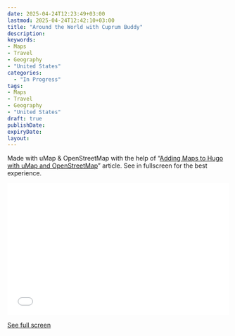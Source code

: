 ```yaml
---
date: 2025-04-24T12:23:49+03:00
lastmod: 2025-04-24T12:42:10+03:00
title: "Around the World with Cuprum Buddy"
description: 
keywords: 
- Maps
- Travel
- Geography
- "United States"
categories:
  - "In Progress"
tags: 
- Maps
- Travel
- Geography
- "United States"
draft: true
publishDate: 
expiryDate: 
layout: 
---
```


Made with uMap & OpenStreetMap with the help of “[Adding Maps to Hugo with uMap and OpenStreetMap](https://www.thecoffeemachine.net/writing/adding-maps-to-hugo-blogs-with-osm/)” article. See in fullscreen for the best experience.

<iframe width="100%" height="300px" frameborder="0" allowfullscreen allow="geolocation" src="//umap.openstreetmap.fr/en/map/around-the-world-with-cuprum_1212321?scaleControl=false&miniMap=false&scrollWheelZoom=true&zoomControl=true&editMode=disabled&moreControl=false&searchControl=true&tilelayersControl=false&embedControl=false&datalayersControl=false&onLoadPanel=none&captionBar=false&captionMenus=true&captionControl=false&locateControl=false&measureControl=false&editinosmControl=false"></iframe><p><a href="//umap.openstreetmap.fr/en/map/around-the-world-with-cuprum_1212321?scaleControl=false&miniMap=false&scrollWheelZoom=true&zoomControl=true&editMode=disabled&moreControl=false&searchControl=true&tilelayersControl=false&embedControl=false&datalayersControl=false&onLoadPanel=none&captionBar=false&captionMenus=true&captionControl=false&locateControl=false&measureControl=false&editinosmControl=false">See full screen</a></p>

